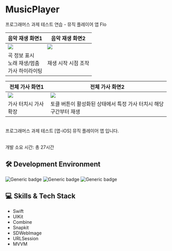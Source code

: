 # MusicPlayer
프로그래머스 과제 테스트 연습  - 뮤직 플레이어 앱 Flo


음악 재생 화면1|음악 재생 화면2
|---|---|
<img src="https://github.com/EJLee1209/MusicPlayer/assets/101651909/b8baa0d0-3a41-48e8-8f37-166c7ad66200"/> | <img src="https://github.com/EJLee1209/MusicPlayer/assets/101651909/965721d8-35cb-403f-b259-998165983b2c"/>
곡 정보 표시<br>노래 재생/멈춤<br>가사 하이라이팅|재생 시작 시점 조작

전체 가사 화면1|전체 가사 화면2
|---|---|
<img src="https://github.com/EJLee1209/MusicPlayer/assets/101651909/207e8a44-7643-4d34-bd37-2d5515adfb3f"/> | <img src="https://github.com/EJLee1209/MusicPlayer/assets/101651909/87a1fc43-0826-42de-8a0b-a9dcd0635bb7"/>
가사 터치시 가사 확장|토클 버튼이 활성화된 상태에서 특정 가사 터치시 해당 구간부터 재생

 <br>
프로그래머스 과제 테스트 [앱-iOS] 뮤직 플레이어 앱 입니다. <br>

<br>

개발 소요 시간: 총 27시간

## 🛠 Development Environment

![Generic badge](https://img.shields.io/badge/iOS-15.0+-lightgrey.svg) ![Generic badge](https://img.shields.io/badge/Xcode-14.3.1-blue.svg) ![Generic badge](https://img.shields.io/badge/Swift-5.8.1-purple.svg)


## 💻 Skills & Tech Stack
- Swift
- UIKit
- Combine
- Snapkit
- SDWebImage
- URLSession
- MVVM

